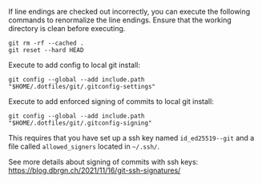 If line endings are checked out incorrectly, you can execute the following commands to renormalize the line endings.
Ensure that the working directory is clean before executing.

```
git rm -rf --cached .
git reset --hard HEAD
```


Execute to add config to local git install:
```
git config --global --add include.path "$HOME/.dotfiles/git/.gitconfig-settings"
```

Execute to add enforced signing of commits to local git install:
```
git config --global --add include.path "$HOME/.dotfiles/git/.gitconfig-signing"
```
This requires that you have set up a ssh key named `id_ed25519--git` and a file called `allowed_signers` located in `~/.ssh/`.

See more details about signing of commits with ssh keys: https://blog.dbrgn.ch/2021/11/16/git-ssh-signatures/
